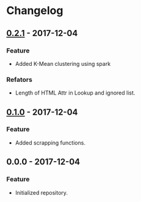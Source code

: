 # Changelog

## [0.2.1] - 2017-12-04

### Feature
- Added K-Mean clustering using spark

### Refators
- Length of HTML Attr in Lookup and ignored list.
 
## [0.1.0] - 2017-12-04

### Feature
- Added scrapping functions.
 
## 0.0.0 - 2017-12-04

### Feature
- Initialized repository.

[0.2.1]: https://github.com/mabdullah353/cluster/compare/v0.1.0...v0.2.1
[0.1.0]: https://github.com/mabdullah353/cluster/compare/v0.0.0...v0.1.0
